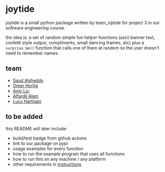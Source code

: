 # joytide

joytide is a small python package written by team_riptide for project 3 in our software engineering course.

the idea is: a set of random simple fun helper functions (ascii banner text, confetti style output, compliments, small dancing frames, etc) plus a `surprise_me()` function that calls one of them at random so the user doesn't need to remember names.

## team

- [Saud Alsheddy](https://github.com/Saud-Al5)
- [Omer Hortig](https://github.com/ohortig)
- [Amy Liu](https://github.com/Amyliu2003)
- [Alfardil Alam](https://github.com/alfardil)
- [Lucy Hartigan](https://github.com/lucyhartigan)

## to be added

this README will later include:
- build/test badge from github actions
- link to our package on pypi
- usage examples for every function
- how to run the example program that uses all functions
- how to run this on any machine / any platform
- other requirements in [instructions](./instructions.md)
